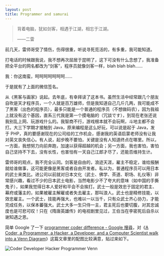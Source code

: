 ```yaml
---
layout: post
title: Programmer and samurai
---
```


> 背着电脑，犹如剑客，相遇于江湖，相忘于江湖。
>
> ——二雷

前几天，雷师哥受了情伤，伤得很重，听说寻死觅活的，有多重，我可能知道。

打电话的时候跟我说，我不想再次屈居于昆明了，这下可没有什么念想了，我准备把全平台的网名都改为“剑客”，程序员就像剑客一样，blah blah blah……

我：你这南蛮，呵呵呵呵呵呵呵……

于是就有了上面的微信签名。

从《黑客与画家》说起。去年底，有幸拜读了这本书。虽然生活中经常跟几个朋友自吹是天才程序员，一个人就是百万雄师，但是我知道自己几斤几两，我可能成不了黑客（出色的程序员），最多只能是一个普通的程序员（不想做码农），因为我祖上就没有这个基因，直系三代我是第一个摸电脑的（冗談です），到现在老张还说我别乱上网、玩游戏什么的。我智商不行，游戏根本就不会玩啊，斗地主都不会打。大三下学期才接触到 Java，原来编程是这么好玩，可以说是起于 Java，发于 PHP，真的要感谢现在的公司给的工作机会，感谢我的英语启蒙老师没有让我对英文丧失信心。有人说，起步晚不要怕，关键是没有人知道终点在哪里。所以，一方面，我想努力向前奔跑，加速以获得超越的机会；另一方面，我也害怕，害怕自己坚持不下去，没有长性，也害怕有一天自己江郎才尽了，还能否维持生计。

雷师哥的观点，我不完全认同。剑客是自由的，浪迹天涯，雇主不稳定，谁给报酬就给谁做事，这可能更像是黑客或者自由开发者。私以为，普通程序员可以用日本的武士来类比。进公司以前就对日本文化（武士、佛学、茶道、职场、礼仪等）非常感兴趣，看过不少的日本武士电影，当然电影少不了夸大的意味（如中国的手撕鬼子），如果我觉得日本人爱好和平会不会挨打。武士一般是效忠于固定的君主、幕府或藩主的，如果被雇主解雇或者失去雇主，那叫浪人。武士也是精修技能，以效忠雇主。一个武士，技能再强大，也难以一以当千，只有众武士齐心协力，才能完成任务，以保本蕃强大。武士大多一生只侍一主，君主死后也要切腹，对其忠诚度也是可悲可叹！只在《隋唐英雄传》的电视剧里见过，王伯当在李密死后自杀以谢知遇之恩。

简单 Google 了一下 [programmer coder difference - Google 搜尋](https://www.google.com.hk/search?q=programmer+coder+difference&oq=programmer+coder)，对《[A Coder, a Programmer, a Hacker, a Developer, and a Computer Scientist walk into a Venn Diagram](https://www.hanselman.com/blog/ACoderAProgrammerAHackerADeveloperAndAComputerScientistWalkIntoAVennDiagram.aspx)》这篇文章里的配图比较满意，贴过来如下。

![Coder Developer Hacker Programmer Venn](http://www.hanselman.com/blog/content/binary/Windows-Live-Writer/Learning-to-code-and-shopping-at-Ikea_14066/CoderDeveloperHackerHanselmanVennv2_77a2dcf3-ea76-4508-8645-2b7e0f261d40.png)
